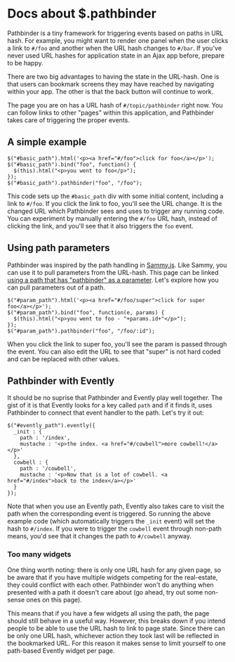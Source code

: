 # Docs about $.pathbinder

Pathbinder is a tiny framework for triggering events based on paths in URL hash. For example, you might want to render one panel when the user clicks a link to `#/foo` and another when the URL hash changes to `#/bar`. If you've never used URL hashes for application state in an Ajax app before, prepare to be happy. 

There are two big advantages to having the state in the URL-hash. One is that users can bookmark screens they may have reached by navigating within your app. The other is that the back button will continue to work.

The page you are on has a URL hash of `#/topic/pathbinder` right now. You can follow links to other "pages" within this application, and Pathbinder takes care of triggering the proper events.

## A simple example

    $("#basic_path").html('<p><a href="#/foo">click for foo</a></p>');
    $("#basic_path").bind("foo", function() {
      $(this).html("<p>you went to foo</p>");
    });
    $("#basic_path").pathbinder("foo", "/foo");

This code sets up the `#basic_path` div with some initial content, including a link to `#/foo`. If you click the link to foo, you'll see the URL change. It is the changed URL which Pathbinder sees and uses to trigger any running code. You can experiment by manually entering the `#/foo` URL hash, instead of clicking the link, and you'll see that it also triggers the `foo` event.

## Using path parameters

Pathbinder was inspired by the path handling in [Sammy.js](http://github.com/aq/sammy.js). Like Sammy, you can use it to pull parameters from the URL-hash. This page can be linked [using a path that has "pathbinder" as a parameter](#/topic/pathbinder). Let's explore how you can pull parameters out of a path.

    $("#param_path").html('<p><a href="#/foo/super">click for super foo</a></p>');
    $("#param_path").bind("foo", function(e, params) {
      $(this).html("<p>you went to foo - "+params.id+"</p>");
    });
    $("#param_path").pathbinder("foo", "/foo/:id");

When you click the link to super foo, you'll see the param is passed through the event. You can also edit the URL to see that "super" is not hard coded and can be replaced with other values.

## Pathbinder with Evently

It should be no suprise that Pathbinder and Evently play well together. The gist of it is that Evently looks for a key called `path` and if it finds it, uses Pathbinder to connect that event handler to the path. Let's try it out:

    $("#evently_path").evently({
      _init : {
        path : '/index',
        mustache : '<p>the index. <a href="#/cowbell">more cowbell!</a></p>'
      },
      cowbell : {
        path : '/cowbell',
        mustache : '<p>Now that is a lot of cowbell. <a href="#/index">back to the index</a></p>'
      }
    });

Note that when you use an Evently path, Evently also takes care to visit the path when the corresponding event is triggered. So running the above example code (which automatically triggers the `_init` event) will set the hash to `#/index`. If you were to trigger the `cowbell` event through non-path means, you'd see that it changes the path to `#/cowbell` anyway. 

### Too many widgets

One thing worth noting: there is only one URL hash for any given page, so be aware that if you have multiple widgets competing for the real-estate, they could conflict with each other. Pathbinder won't do anything when presented with a path it doesn't care about (go ahead, try out some non-sense ones on this page). 

This means that if you have a few widgets all using the path, the page should still behave in a useful way. However, this breaks down if you intend people to be able to use the URL hash to link to page state. Since there can be only one URL hash, whichever action they took last will be reflected in the bookmarked URL. For this reason it makes sense to limit yourself to one path-based Evently widget per page.
